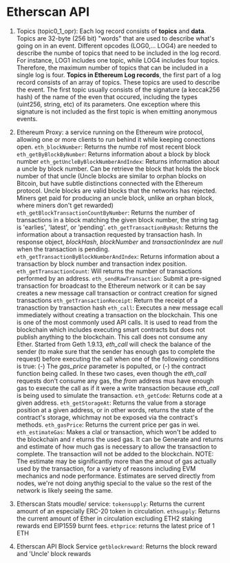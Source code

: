 # Etherscan API 

1. Topics (topic0_1_opr): Each log record consists of **topics** and **data**. Topics are 32-byte (256 bit) "words" that are used to describe what's going on in an event. Different opcodes (LOG0,... LOG4) are needed to describe the numbe of topics that need to be included in the log record. For instance, LOG1 includes one topic, while LOG4 includes four topics. Therefore, the maximum number of topics that can be included in a single log is four. **Topics in Ethereum Log records**, the first part of a log record consists of an array of topics. These topics are used to describe the event. The first topic usually consists of the signature (a keccak256 hash) of the name of the even that occured, including the types (uint256, string, etc) of its parameters. One exception where this signature is not included as the first topic is when emitting anonymous events. 

2. Ethereum Proxy: a service running on the Ethereum wire protocol, allowing one or more clients to run behind it while keeping conections open.
 `eth_blockNumber`: Returns the numbe rof most recent block
 `eth_getByBlockByNumber`: Returns information about a block by block number
 `eth_getUncleByBlockNumberAndIndex`: Returns information about a uncle by block number. Can be retrieve the block that holds the block number of that uncle (Uncle blocks are similar to orphan blocks on Bitcoin, but have subtle distinctions connected with the Ethereum protocol. Uncle blocks are valid blocks that the networks has rejected. Miners get paid for producing an uncle block, unlike an orphan block, where miners don't get rewarded)
 `eth_getBlockTransactionCountByNumber`: Returns the number of transactions in a block matching the given block number, the string tag is 'earlies', 'latest', or 'pending'.
 `eth_getTransactionByHash`: Returns the information about a transaction requested by transaction hash. In response object, *blockHash*, *blockNumber* and *transactionIndex* are *null* when the transaction is pending.
 `eth_getTransactionByBlockNumberAndIndex`: Returns information about a transaction by block number and transaction index position.
 `eth_getTransactionCount`: Will returns the number of transactions performed by an address. 
 `eth_sendRawTransaction`: Submit a pre-signed transaction for broadcast to the Ethereum network or it can be say creates a new message call transaction or contract creation for signed transactions
 `eth_getTransactionReceipt`: Return the receipt of a tranasction by transaction hash
 `eth_call`: Executes a new message ecall immediately without creating a transaction on the blockchain. This one is one of the most commonly used API calls. It is used to read from the blockchain which includes executing smart contracts but does not publish anything to the blockchain. This call does not consume any Ether. Started from Geth 1.9.13, *eth_call* will check the balance of the sender (to make sure that the sender has enough gas to complete the request) before executing the call when one of the following conditions is true: (-) The *gas_price* parameter is populted, or (-) the contract function being called. In these two cases, even though the *eth_call* requests don't consume any gas, the *from* address mus have enough gas to execute the call as if it were a write transaction because *eth_call* is being used to simulate the transaction.
 `eth_getCode`: Returns code at a given address. 
 `eth_getStorageAt`: Returns the value from a storage position at a given address, or in other words, returns the state of the contract's storage, whichmay not be exposed via the contract's methods.
 `eth_gasPrice`: Returns the current price per gas in wei. 
 `eth_estimateGas`: Makes a clal or transaction, which won't be added to the blockchain and r eturns the used gas. It can be Generate and returns and estimate of how much gas is necessary to allow the transaction to complete. The transaction will not be added to the blockchain. NOTE: The estimate may be significantly more than the amout of gas actually used by the transaction, for a variety of reasons including EVM mechanics and node performance. Estimates are served directly from nodes, we're not doing anythig special to the value so the rest of the network is likely seeing the same.

 3. Etherscan Stats moudle/ service:
 `tokensupply`: Returns the current amount of an especially ERC-20 token in circulation.
`ethsupply`: Returns the current amount of Ether in circulation excluding ETH2 staking rewards end EIP1559 burnt fees.
 `ethprice`: returns the latest price of 1 ETH

 4. Etherscan API Block Service
 `getblockreward`: Returns the block reward and 'Uncle' block rewards